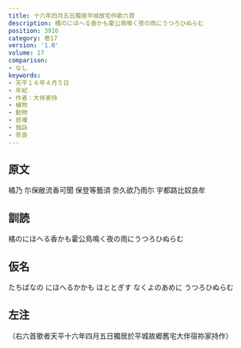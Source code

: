 ```yaml
---
title: 十六年四月五日獨居平城故宅作歌六首
description: 橘のにほへる香かも霍公鳥鳴く夜の雨にうつろひぬらむ
position: 3916
category: 巻17
version: '1.0'
volume: 17
comparison:
- なし
keywords:
- 天平１６年４月５日
- 年紀
- 作者：大伴家持
- 植物
- 動物
- 悲嘆
- 独詠
- 奈良
---
```


## 原文

橘乃 尓保敝流香可聞 保登等藝須 奈久欲乃雨尓 宇都路比奴良牟

## 訓読

橘のにほへる香かも霍公鳥鳴く夜の雨にうつろひぬらむ

## 仮名

たちばなの にほへるかかも ほととぎす なくよのあめに うつろひぬらむ

## 左注

（右六首歌者天平十六年四月五日獨居於平城故郷舊宅大伴宿祢家持作）
